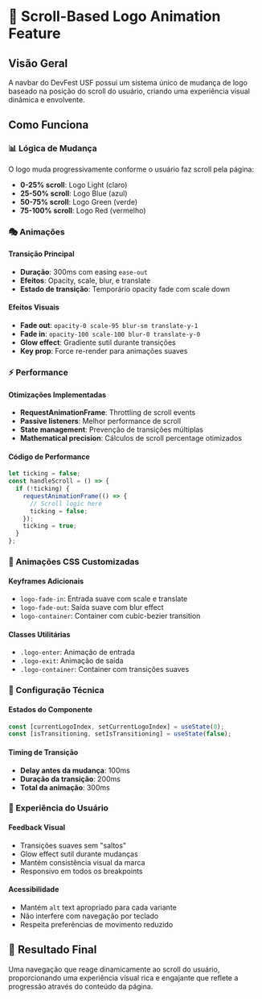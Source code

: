 # 🎨 Scroll-Based Logo Animation Feature

## Visão Geral

A navbar do DevFest USF possui um sistema único de mudança de logo baseado na posição do scroll do usuário, criando uma experiência visual dinâmica e envolvente.

## Como Funciona

### 📊 Lógica de Mudança

O logo muda progressivamente conforme o usuário faz scroll pela página:

- **0-25% scroll**: Logo Light (claro)
- **25-50% scroll**: Logo Blue (azul)
- **50-75% scroll**: Logo Green (verde)
- **75-100% scroll**: Logo Red (vermelho)

### 🎭 Animações

#### Transição Principal

- **Duração**: 300ms com easing `ease-out`
- **Efeitos**: Opacity, scale, blur, e translate
- **Estado de transição**: Temporário opacity fade com scale down

#### Efeitos Visuais

- **Fade out**: `opacity-0 scale-95 blur-sm translate-y-1`
- **Fade in**: `opacity-100 scale-100 blur-0 translate-y-0`
- **Glow effect**: Gradiente sutil durante transições
- **Key prop**: Force re-render para animações suaves

### ⚡ Performance

#### Otimizações Implementadas

- **RequestAnimationFrame**: Throttling de scroll events
- **Passive listeners**: Melhor performance de scroll
- **State management**: Prevenção de transições múltiplas
- **Mathematical precision**: Cálculos de scroll percentage otimizados

#### Código de Performance

```javascript
let ticking = false;
const handleScroll = () => {
  if (!ticking) {
    requestAnimationFrame(() => {
      // Scroll logic here
      ticking = false;
    });
    ticking = true;
  }
};
```

### 🎨 Animações CSS Customizadas

#### Keyframes Adicionais

- `logo-fade-in`: Entrada suave com scale e translate
- `logo-fade-out`: Saída suave com blur effect
- `logo-container`: Container com cubic-bezier transition

#### Classes Utilitárias

- `.logo-enter`: Animação de entrada
- `.logo-exit`: Animação de saída
- `.logo-container`: Container com transições suaves

### 🔧 Configuração Técnica

#### Estados do Componente

```typescript
const [currentLogoIndex, setCurrentLogoIndex] = useState(0);
const [isTransitioning, setIsTransitioning] = useState(false);
```

#### Timing de Transição

- **Delay antes da mudança**: 100ms
- **Duração da transição**: 200ms
- **Total da animação**: 300ms

### 🎯 Experiência do Usuário

#### Feedback Visual

- Transições suaves sem "saltos"
- Glow effect sutil durante mudanças
- Mantém consistência visual da marca
- Responsivo em todos os breakpoints

#### Acessibilidade

- Mantém `alt` text apropriado para cada variante
- Não interfere com navegação por teclado
- Respeita preferências de movimento reduzido

## 🚀 Resultado Final

Uma navegação que reage dinamicamente ao scroll do usuário, proporcionando uma experiência visual rica e engajante que reflete a progressão através do conteúdo da página.
